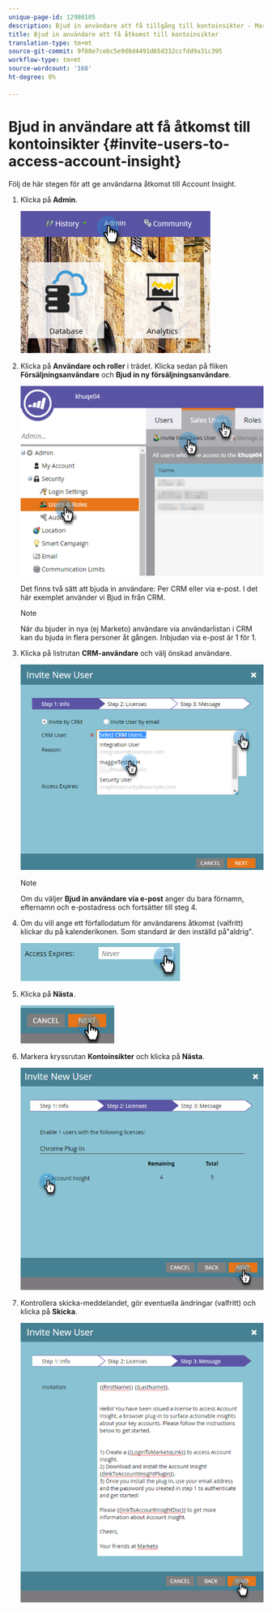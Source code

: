 ```yaml
---
unique-page-id: 12980105
description: Bjud in användare att få tillgång till kontoinsikter - Marketo Docs - produktdokumentation
title: Bjud in användare att få åtkomst till kontoinsikter
translation-type: tm+mt
source-git-commit: 9f88e7cebc5e9d0d4491d65d332ccfdd9a31c395
workflow-type: tm+mt
source-wordcount: '168'
ht-degree: 0%

---
```



# Bjud in användare att få åtkomst till kontoinsikter {#invite-users-to-access-account-insight}

Följ de här stegen för att ge användarna åtkomst till Account Insight.

1. Klicka på **Admin**.

   ![](assets/admin-1.png)

1. Klicka på **Användare och roller** i trädet. Klicka sedan på fliken **Försäljningsanvändare** och **Bjud in ny försäljningsanvändare**.

   ![](assets/two-6.png)

   Det finns två sätt att bjuda in användare: Per CRM eller via e-post. I det här exemplet använder vi Bjud in från CRM.

   >[!NOTE]
   >
   >När du bjuder in nya (ej Marketo) användare via användarlistan i CRM kan du bjuda in flera personer åt gången. Inbjudan via e-post är 1 för 1.

1. Klicka på listrutan **CRM-användare** och välj önskad användare.

   ![](assets/three-5.png)

   >[!NOTE]
   >
   >Om du väljer **Bjud in användare via e-post** anger du bara förnamn, efternamn och e-postadress och fortsätter till steg 4.

1. Om du vill ange ett förfallodatum för användarens åtkomst (valfritt) klickar du på kalenderikonen. Som standard är den inställd på&quot;aldrig&quot;.

   ![](assets/four-5.png)

1. Klicka på **Nästa**.

   ![](assets/five-5.png)

1. Markera kryssrutan **Kontoinsikter** och klicka på **Nästa**.

   ![](assets/six-3.png)

1. Kontrollera skicka-meddelandet, gör eventuella ändringar (valfritt) och klicka på **Skicka**.

   ![](assets/seven-2.png)
